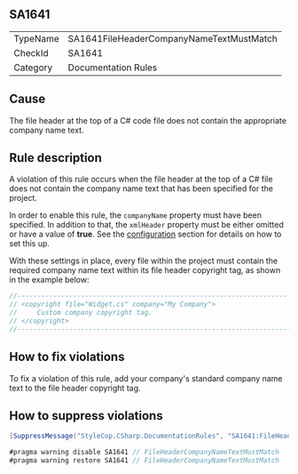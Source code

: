 ﻿## SA1641

<table>
<tr>
  <td>TypeName</td>
  <td>SA1641FileHeaderCompanyNameTextMustMatch</td>
</tr>
<tr>
  <td>CheckId</td>
  <td>SA1641</td>
</tr>
<tr>
  <td>Category</td>
  <td>Documentation Rules</td>
</tr>
</table>

## Cause

The file header at the top of a C# code file does not contain the appropriate company name text.

## Rule description

A violation of this rule occurs when the file header at the top of a C# file does not contain the company name text that has been specified for the project.

In order to enable this rule, the `companyName` property must have been specified. In addition to that, the `xmlHeader` property must be either omitted or have a value of **true**.
See the [configuration](https://github.com/DotNetAnalyzers/StyleCopAnalyzers/blob/master/documentation/Configuration.md) section for details on how to set this up.

With these settings in place, every file within the project must contain the required company name text within its file header copyright tag, as shown in the example below:

```csharp
//-----------------------------------------------------------------------
// <copyright file="Widget.cs" company="My Company">
//     Custom company copyright tag.
// </copyright>
//-----------------------------------------------------------------------
```

## How to fix violations

To fix a violation of this rule, add your company's standard company name text to the file header copyright tag.

## How to suppress violations

```csharp
[SuppressMessage("StyleCop.CSharp.DocumentationRules", "SA1641:FileHeaderCompanyNameTextMustMatch", Justification = "Reviewed.")]
```

```csharp
#pragma warning disable SA1641 // FileHeaderCompanyNameTextMustMatch
#pragma warning restore SA1641 // FileHeaderCompanyNameTextMustMatch
```
